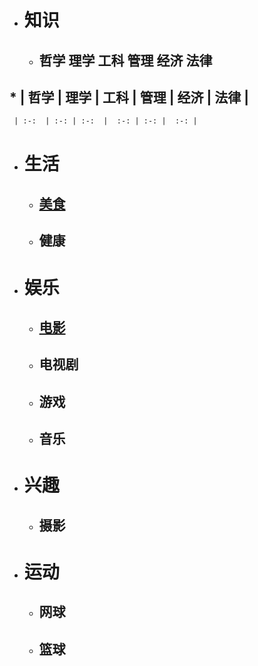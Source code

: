 * # 知识
   * ## 哲学 理学 工科 管理 经济 法律
## * | 哲学 | 理学 | 工科 | 管理 | 经济 | 法律 |
     | :-:  | :-: | :-:  |  :-: | :-: |  :-: |
* # 生活
   * ## [美食](https://roy2313.github.io/food/)
   * ## 健康
* # 娱乐
   * ## [电影](https://roy2313.github.io/movie/)
   * ## 电视剧
   * ## 游戏
   * ## 音乐
* # 兴趣
   * ## 摄影
* # 运动
   * ## 网球
   * ## 篮球
